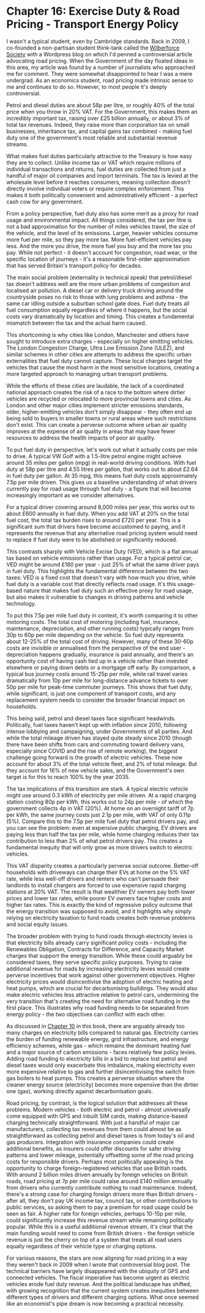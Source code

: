 # Chapter 16: Exercise Duty & Road Pricing - Transport Energy Policy

I wasn't a typical student, even by Cambridge standards. Back in 2009, I co-founded a non-partisan student think-tank called the [Wilberforce Society](https://www.thewilberforcesociety.co.uk) with a Wordpress blog on which I'd penned a controversial article advocating road pricing.  When the Government of the day floated ideas in this area, my article was found by a number of journalists who approached me for comment. They were somewhat disappointed to hear I was a mere undergrad. As an economics student, road pricing made intrinsic sense to me and continues to do so. However, to most people it's deeply controversial.

Petrol and diesel duties are about 58p per litre, or roughly 40% of the total price when you throw in 20% VAT. For the Government, this makes them an incredibly important tax, raising over £25 billion annually, or about 3% of total tax revenues. Indeed, they raise more than corporation tax on small businesses, inheritance tax, and capital gains tax combined - making fuel duty one of the government's most reliable and substantial revenue streams.

What makes fuel duties particularly attractive to the Treasury is how easy they are to collect. Unlike income tax or VAT which require millions of individual transactions and returns, fuel duties are collected from just a handful of major oil companies and import terminals. The tax is levied at the wholesale level before it reaches consumers, meaning collection doesn't directly involve individual voters or require complex enforcement. This makes it both politically convenient and administratively efficient - a perfect cash cow for any government.

From a policy perspective, fuel duty also has some merit as a proxy for road usage and environmental impact. All things considered, the tax per litre is not a bad approximation for the number of miles vehicles travel, the size of the vehicle, and the level of its emissions. Larger, heavier vehicles consume more fuel per mile, so they pay more tax. More fuel-efficient vehicles pay less. And the more you drive, the more fuel you buy and the more tax you pay. While not perfect - it doesn't account for congestion, road wear, or the specific location of journeys - it's a reasonable first-order approximation that has served Britain's transport policy for decades.

The main social problem (externality in technical speak) that petrol/diesel tax doesn't address well are the more urban problems of congestion and localised air pollution. A diesel car or delivery truck driving around the countryside poses no risk to those with lung problems and asthma - the same car idling outside a suburban school gate does. Fuel duty treats all fuel consumption equally regardless of where it happens, but the social costs vary dramatically by location and timing. This creates a fundamental mismatch between the tax and the actual harm caused.

This shortcoming is why cities like London, Manchester and others have sought to introduce extra charges - especially on higher emitting vehicles. The London Congestion Charge, Ultra Low Emission Zone (ULEZ), and similar schemes in other cities are attempts to address the specific urban externalities that fuel duty cannot capture. These local charges target the vehicles that cause the most harm in the most sensitive locations, creating a more targeted approach to managing urban transport problems.

While the efforts of these cities are laudable, the lack of a coordinated national approach creates the risk of a race to the bottom where dirtier vehicles are recycled or relocated to more provincial towns and cities. As London and other major cities implement stricter emissions standards, older, higher-emitting vehicles don't simply disappear - they often end up being sold to buyers in smaller towns or rural areas where such restrictions don't exist. This can create a perverse outcome where urban air quality improves at the expense of air quality in areas that may have fewer resources to address the health impacts of poor air quality.

To put fuel duty in perspective, let's work out what it actually costs per mile to drive. A typical VW Golf with a 1.5-litre petrol engine might achieve around 35 miles per gallon (mpg) in real-world driving conditions. With fuel duty at 58p per litre and 4.55 litres per gallon, that works out to about £2.64 in fuel duty per gallon. At 35 mpg, this means fuel duty costs approximately 7.5p per mile driven. This gives us a baseline understanding of what drivers currently pay for road usage through fuel duty - a figure that will become increasingly important as we consider alternatives.

For a typical driver covering around 8,000 miles per year, this works out to about £600 annually in fuel duty. When you add VAT at 20% on the total fuel cost, the total tax burden rises to around £720 per year. This is a significant sum that drivers have become accustomed to paying, and it represents the revenue that any alternative road pricing system would need to replace if fuel duty were to be abolished or significantly reduced.

This contrasts sharply with Vehicle Excise Duty (VED), which is a flat annual tax based on vehicle emissions rather than usage. For a typical petrol car, VED might be around £180 per year - just 25% of what the same driver pays in fuel duty. This highlights the fundamental difference between the two taxes: VED is a fixed cost that doesn't vary with how much you drive, while fuel duty is a variable cost that directly reflects road usage. It's this usage-based nature that makes fuel duty such an effective proxy for road usage, but also makes it vulnerable to changes in driving patterns and vehicle technology.

To put this 7.5p per mile fuel duty in context, it's worth comparing it to other motoring costs. The total cost of motoring (including fuel, insurance, maintenance, depreciation, and other running costs) typically ranges from 30p to 60p per mile depending on the vehicle. So fuel duty represents about 12-25% of the total cost of driving. However, many of these 30-60p costs are invisible or annualised from the perspective of the end user - depreciation happens gradually, insurance is paid annually, and there's an opportunity cost of having cash tied up in a vehicle rather than invested elsewhere or paying down debts or a mortgage off early. By comparison, a typical bus journey costs around 15-25p per mile, while rail travel varies dramatically from 10p per mile for long-distance advance tickets to over 50p per mile for peak-time commuter journeys. This shows that fuel duty, while significant, is just one component of transport costs, and any replacement system needs to consider the broader financial impact on households.

This being said, petrol and diesel taxes face significant headwinds. Politically, fuel taxes haven't kept up with inflation since 2010, following intense lobbying and campaigning, under Governments of all parties. And while the total mileage driven has stayed quite steady since 2010 (though there have been shifts from cars and commuting toward delivery vans, especially since COVID and the rise of remote working), the biggest challenge going forward is the growth of electric vehicles. These now account for about 3% of the total vehicle fleet, and 2% of total mileage. But they account for 16% of new vehicle sales, and the Government's own target is for this to reach 100% by the year 2035.

The tax implications of this transition are stark. A typical electric vehicle might use around 0.3 kWh of electricity per mile driven. At a rapid charging station costing 80p per kWh, this works out to 24p per mile - of which the government collects 4p in VAT (20%). At home on an overnight tariff of 7p per kWh, the same journey costs just 2.1p per mile, with VAT of only 0.11p (5%). Compare this to the 7.5p per mile fuel duty that petrol drivers pay, and you can see the problem: even at expensive public charging, EV drivers are paying less than half the tax per mile, while home charging reduces their tax contribution to less than 2% of what petrol drivers pay. This creates a fundamental inequity that will only grow as more drivers switch to electric vehicles.

This VAT disparity creates a particularly perverse social outcome. Better-off households with driveways can charge their EVs at home on the 5% VAT rate, while less well-off drivers and renters who can't persuade their landlords to install chargers are forced to use expensive rapid charging stations at 20% VAT. The result is that wealthier EV owners pay both lower prices and lower tax rates, while poorer EV owners face higher costs and higher tax rates. This is exactly the kind of regressive policy outcome that the energy transition was supposed to avoid, and it highlights why simply relying on electricity taxation to fund roads creates both revenue problems and social equity issues.

The broader problem with trying to fund roads through electricity levies is that electricity bills already carry significant policy costs - including the Renewables Obligation, Contracts for Difference, and Capacity Market charges that support the energy transition. While these could arguably be considered taxes, they serve specific policy purposes. Trying to raise additional revenue for roads by increasing electricity levies would create perverse incentives that work against other government objectives. Higher electricity prices would disincentivise the adoption of electric heating and heat pumps, which are crucial for decarbonising buildings. They would also make electric vehicles less attractive relative to petrol cars, undermining the very transition that's creating the need for alternative road funding in the first place. This illustrates why road funding needs to be separated from energy policy - the two objectives can conflict with each other.

As discussed in [Chapter 10](./10-electricity-levies.md) in this book, there are arguably already too many charges on electricity bills compared to natural gas. Electricity carries the burden of funding renewable energy, grid infrastructure, and energy efficiency schemes, while gas - which remains the dominant heating fuel and a major source of carbon emissions - faces relatively few policy levies. Adding road funding to electricity bills in a bid to replace lost petrol and diesel taxes would only exacerbate this imbalance, making electricity even more expensive relative to gas and further disincentivising the switch from gas boilers to heat pumps. This creates a perverse situation where the cleaner energy source (electricity) becomes more expensive than the dirtier one (gas), working directly against decarbonisation goals.

Road pricing, by contrast, is the logical solution that addresses all these problems. Modern vehicles - both electric and petrol - almost universally come equipped with GPS and inbuilt SIM cards, making distance-based charging technically straightforward. With just a handful of major car manufacturers, collecting tax revenues from them could almost be as straightforward as collecting petrol and diesel taxes is from today's oil and gas producers. Integration with insurance companies could create additional benefits, as insurers could offer discounts for safer driving patterns and lower mileage, potentially offsetting some of the road pricing costs for responsible drivers. Perhaps most politically appealing is the opportunity to charge foreign-registered vehicles that use British roads. With around 2 billion miles driven annually by foreign vehicles on British roads, road pricing at 7p per mile could raise around £140 million annually from drivers who currently contribute nothing to road maintenance. Indeed, there's a strong case for charging foreign drivers more than British drivers - after all, they don't pay UK income tax, council tax, or other contributions to public services, so asking them to pay a premium for road usage could be seen as fair. A higher rate for foreign vehicles, perhaps 10-15p per mile, could significantly increase this revenue stream while remaining politically popular. While this is a useful additional revenue stream, it's clear that the main funding would need to come from British drivers - the foreign vehicle revenue is just the cherry on top of a system that treats all road users equally regardless of their vehicle type or charging options.

For various reasons, the stars are now aligning for road pricing in a way they weren't back in 2009 when I wrote that controversial blog post. The technical barriers have largely disappeared with the ubiquity of GPS and connected vehicles. The fiscal imperative has become urgent as electric vehicles erode fuel duty revenue. And the political landscape has shifted, with growing recognition that the current system creates inequities between different types of drivers and different charging options. What once seemed like an economist's pipe dream is now becoming a practical necessity.